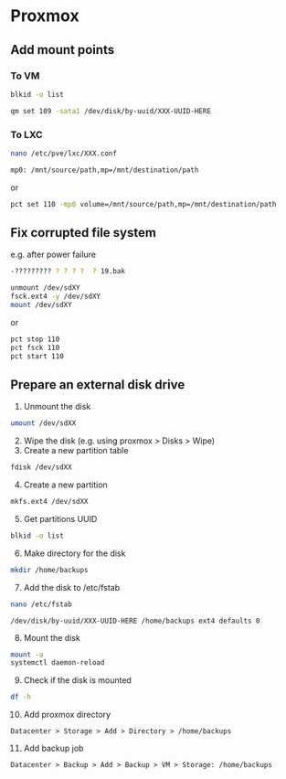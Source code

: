 # Proxmox

## Add mount points

### To VM

```bash
blkid -o list

qm set 109 -sata1 /dev/disk/by-uuid/XXX-UUID-HERE
```

### To LXC

```bash
nano /etc/pve/lxc/XXX.conf

mp0: /mnt/source/path,mp=/mnt/destination/path
```

or

```bash
pct set 110 -mp0 volume=/mnt/source/path,mp=/mnt/destination/path
```

## Fix corrupted file system

e.g. after power failure

```bash
-????????? ? ? ? ?  ? 19.bak
```

```bash
unmount /dev/sdXY
fsck.ext4 -y /dev/sdXY
mount /dev/sdXY
```

or

```bash
pct stop 110
pct fsck 110
pct start 110
```

## Prepare an external disk drive

1. Unmount the disk

```bash
umount /dev/sdXX
```

2. Wipe the disk (e.g. using proxmox > Disks > Wipe)
3. Create a new partition table

```bash
fdisk /dev/sdXX
```

4. Create a new partition

```bash
mkfs.ext4 /dev/sdXX
```

5. Get partitions UUID

```bash
blkid -o list
```

6. Make directory for the disk

```bash
mkdir /home/backups
```

7. Add the disk to /etc/fstab

```bash
nano /etc/fstab
```

```
/dev/disk/by-uuid/XXX-UUID-HERE /home/backups ext4 defaults 0
```

8. Mount the disk

```bash
mount -a
systemctl daemon-reload
```

9. Check if the disk is mounted

```bash
df -h
```

10. Add proxmox directory

```
Datacenter > Storage > Add > Directory > /home/backups
```

11. Add backup job

```
Datacenter > Backup > Add > Backup > VM > Storage: /home/backups
```
